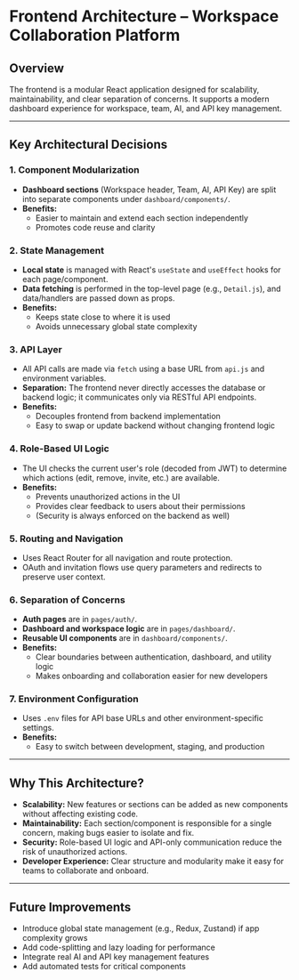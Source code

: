 # Frontend Architecture – Workspace Collaboration Platform

## Overview
The frontend is a modular React application designed for scalability, maintainability, and clear separation of concerns. It supports a modern dashboard experience for workspace, team, AI, and API key management.

---

## Key Architectural Decisions

### 1. **Component Modularization**
- **Dashboard sections** (Workspace header, Team, AI, API Key) are split into separate components under `dashboard/components/`.
- **Benefits:**
  - Easier to maintain and extend each section independently
  - Promotes code reuse and clarity

### 2. **State Management**
- **Local state** is managed with React's `useState` and `useEffect` hooks for each page/component.
- **Data fetching** is performed in the top-level page (e.g., `Detail.js`), and data/handlers are passed down as props.
- **Benefits:**
  - Keeps state close to where it is used
  - Avoids unnecessary global state complexity

### 3. **API Layer**
- All API calls are made via `fetch` using a base URL from `api.js` and environment variables.
- **Separation:** The frontend never directly accesses the database or backend logic; it communicates only via RESTful API endpoints.
- **Benefits:**
  - Decouples frontend from backend implementation
  - Easy to swap or update backend without changing frontend logic

### 4. **Role-Based UI Logic**
- The UI checks the current user's role (decoded from JWT) to determine which actions (edit, remove, invite, etc.) are available.
- **Benefits:**
  - Prevents unauthorized actions in the UI
  - Provides clear feedback to users about their permissions
  - (Security is always enforced on the backend as well)

### 5. **Routing and Navigation**
- Uses React Router for all navigation and route protection.
- OAuth and invitation flows use query parameters and redirects to preserve user context.

### 6. **Separation of Concerns**
- **Auth pages** are in `pages/auth/`.
- **Dashboard and workspace logic** are in `pages/dashboard/`.
- **Reusable UI components** are in `dashboard/components/`.
- **Benefits:**
  - Clear boundaries between authentication, dashboard, and utility logic
  - Makes onboarding and collaboration easier for new developers

### 7. **Environment Configuration**
- Uses `.env` files for API base URLs and other environment-specific settings.
- **Benefits:**
  - Easy to switch between development, staging, and production

---

## Why This Architecture?
- **Scalability:** New features or sections can be added as new components without affecting existing code.
- **Maintainability:** Each section/component is responsible for a single concern, making bugs easier to isolate and fix.
- **Security:** Role-based UI logic and API-only communication reduce the risk of unauthorized actions.
- **Developer Experience:** Clear structure and modularity make it easy for teams to collaborate and onboard.

---

## Future Improvements
- Introduce global state management (e.g., Redux, Zustand) if app complexity grows
- Add code-splitting and lazy loading for performance
- Integrate real AI and API key management features
- Add automated tests for critical components 